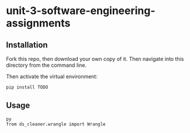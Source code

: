 # unit-3-software-engineering-assignments

## Installation

Fork this repo, then download your own copy of it. Then navigate into this directory from the command line.

Then activate the virtual environment:

```sh
pip install TODO
```

## Usage
```
py
from ds_cleaner.wrangle import Wrangle
```